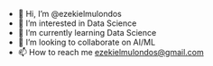 - 👋 Hi, I’m @ezekielmulondos
- 👀 I’m interested in Data Science
- 🌱 I’m currently learning Data Science
- 💞️ I’m looking to collaborate on AI/ML
- 📫 How to reach me ezekielmulondos@gmail.com

<!---
ezekielmulondos/ezekielmulondos is a ✨ special ✨ repository because its `README.md` (this file) appears on your GitHub profile.
You can click the Preview link to take a look at your changes.
--->
